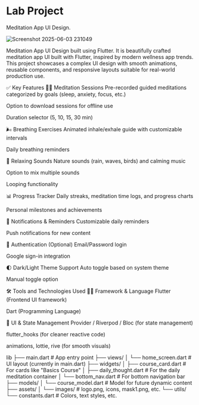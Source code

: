 # Lab Project

Meditation App UI Design.

![Screenshot 2025-06-03 231049](https://github.com/user-attachments/assets/21e523f4-903c-4405-9b2b-00e904913077)


Meditation App UI Design built using Flutter. It is beautifully crafted meditation app UI built with Flutter, inspired by modern wellness app trends. This project showcases a complex UI design with smooth animations, reusable components, and responsive layouts suitable for real-world production use.

✅ Key Features
🧘‍♀️ Meditation Sessions
Pre-recorded guided meditations categorized by goals (sleep, anxiety, focus, etc.)

Option to download sessions for offline use

Duration selector (5, 10, 15, 30 min)

🌬️ Breathing Exercises
Animated inhale/exhale guide with customizable intervals

Daily breathing reminders

🎵 Relaxing Sounds
Nature sounds (rain, waves, birds) and calming music

Option to mix multiple sounds

Looping functionality

📊 Progress Tracker
Daily streaks, meditation time logs, and progress charts

Personal milestones and achievements

🔔 Notifications & Reminders
Customizable daily reminders

Push notifications for new content

🔐 Authentication (Optional)
Email/Password login

Google sign-in integration

🌓 Dark/Light Theme Support
Auto toggle based on system theme

Manual toggle option

🛠️ Tools and Technologies Used
👨‍💻 Framework & Language
Flutter (Frontend UI framework)

Dart (Programming Language)

🎨 UI & State Management
Provider / Riverpod / Bloc (for state management)

flutter_hooks (for cleaner reactive code)

animations, lottie, rive (for smooth visuals)

lib
├── main.dart                  # App entry point
├── views/
│   └── home_screen.dart       # UI layout (currently in main.dart)
├── widgets/
│   ├── course_card.dart       # For cards like "Basics Course"
│   ├── daily_thought.dart     # For the daily meditation container
│   └── bottom_nav.dart        # For bottom navigation bar
├── models/
│   └── course_model.dart      # Model for future dynamic content
├── assets/
│   └── images/                # logo.png, icons, mask1.png, etc.
└── utils/
    └── constants.dart         # Colors, text styles, etc.


